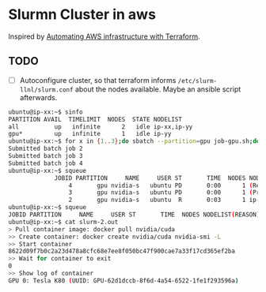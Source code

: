 # Slurmn Cluster in aws
Inspired by [Automating AWS infrastructure with Terraform](https://simonfredsted.com/1459).

## TODO

- [ ] Autoconfigure cluster, so that terraform informs `/etc/slurm-llnl/slurm.conf` about the nodes available. Maybe an ansible script afterwards.

```bash
ubuntu@ip-xx:~$ sinfo
PARTITION AVAIL  TIMELIMIT  NODES  STATE NODELIST
all          up   infinite      2   idle ip-xx,ip-yy
gpu*         up   infinite      1   idle ip-yy
ubuntu@ip-xx:~$ for x in {1..3};do sbatch --partition=gpu job-gpu.sh;done
Submitted batch job 2
Submitted batch job 3
Submitted batch job 4
ubuntu@ip-xx:~$ squeue
             JOBID PARTITION     NAME     USER ST       TIME  NODES NODELIST(REASON)
                 4       gpu nvidia-s   ubuntu PD       0:00      1 (Resources)
                 3       gpu nvidia-s   ubuntu PD       0:00      1 (Priority)
                 2       gpu nvidia-s   ubuntu  R       0:03      1 ip-yy
ubuntu@ip-xx:~$ squeue
JOBID PARTITION     NAME     USER ST       TIME  NODES NODELIST(REASON)
ubuntu@ip-xx:~$ cat slurm-2.out
> Pull container image: docker pull nvidia/cuda
>> Create container: docker create nvidia/cuda nvidia-smi -L
>> Start container
8622d09f7b0c2a23d478a8cfc68e7ee8f050bc47f900cae7a33f17cd365ef2ba
>> Wait for container to exit
0
>> Show log of container
GPU 0: Tesla K80 (UUID: GPU-62d1dccb-8f6d-4a54-6522-1fe1f293596a)
```
